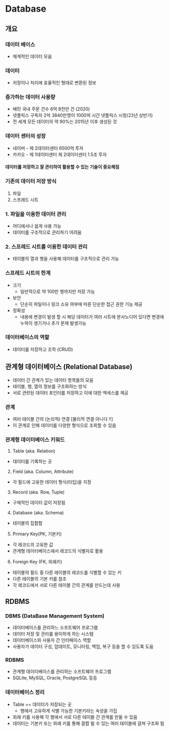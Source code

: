# Database
## 개요
### 데이터 베이스
- 체계적인 데이터 모음

### 데이터
- 저장이나 처리에 효율적인 형태로 변환된 정보

### 증가하는 데이터 사용량
- 배민 국내 주문 건수 6억 8천만 건 (2020)
- 넷플릭스 구독자 2억 3840만명이 1000억 시간 넷플릭스 시청(23년 상반기)
- 전 세계 모든 데이터의 약 90%는 2015년 이후 생성된 것

### 데이터 센터의 성장
- 네이버 - 제 2데이터센터 6500억 투자
- 카카오 - 제 1데이터센터 제 2데이터센터 1.5조 투자

#### 데이터를 저장하고 잘 관리하여 활용할 수 있는 기술이 중요해짐

### 기존의 데이터 저장 방식
1. 파일
2. 스프레드 시트

### 1. 파일을 이용한 데이터 관리
- 어디에서나 쉽게 사용 가능
- 데이터를 구조적으로 관리하기 어려움

### 2. 스프레드 시트를 이용한 데이터 관리
- 테이블의 열과 행을 사용해 데이터를 구조적으로 관리 가능

### 스프레드 시트의 한계
- 크기
  - 일반적으로 약 100만 행까지만 저장 가능
- 보안
  - 단순히 파일이나 링크 소유 여부에 따른 단순한 접근 권한 기능 제공
- 정확성
  - 내용에 변경이 발생 할 시 해당 데이터가 여러 시트에 분사노디어 있다면 변경에 누락이 생기거나 추가 문제 발생가능

### 데이터베이스의 역할
- 데이터를 저장하고 조작 (CRUD)

## 관계형 데이터베이스 (Relational Database)
- 데이터 간 관계가 있는 데이터 항목들의 모음
- 테이블, 행, 열의 정보를 구조화하는 방식
- 서로 관련된 데이터 포인터를 저장하고 이에 대한 액세스를 제공

### 관계
- 여러 테이블 간의 (논리적) 연결 [물리적 연결 아니다 !!]
- 이 관계로 인해 데이터를 다양한 형식으로 조회할 수 있음

### 관계형 데이터베이스 키워드
1. Table (aka. Relation)
  - 데이터를 기록하는 곳
2. Field (aka. Column, Attribute)
  - 각 필드에 고유한 데이터 형식(타입)을 지정
3. Record (aka. Row, Tuple)
  - 구체적인 데이터 값이 저장됨  
4. Database (aka. Schema)
  - 테이블의 집합합
5. Primary Key(PK, 기본키)
  - 각 레코드의 고유한 값
  - 관계형 데이터베이스에서 레코드의 식별자로 활용
6. Foreign Key (FK, 외래키)
  - 테이블의 필드 중 다른 레이블의 레코드를 식별할 수 있는 키
  - 다른 테이블의 기본 키를 참조
  - 각 레코드에서 서로 다른 테이블 간의 관계를 만드는데 사용

## RDBMS
### DBMS (DataBase Management System)
- 데이터베이스를 관리하느 소프트웨어 프로그램
- 데이터 저장 및 관리를 용이하게 하는 시스템
- 데이터베이스와 사용자 간 인터페이스 역할
- 사용자가 데이터 구성, 업데이트, 모니터링, 백업, 복구 등을 할 수 있도록 도움

### RDBMS
- 관계형 데이터베이스를 관리하는 소프트웨어 프로그램
- SQLite, MySQL, Oracle, PostgreSQL 등등

### 데이터베이스 정리
- Table == 데이터가 저장되는 곳
  - 행에서 고유하게 식별 가능한 기본키라는 속성을 가집
- 외래 키를 사용해 각 행에서 서로 다른 테이블 간 관계를 만들 수 있음
- 데이터는 기본키 또는 외래 키를 통해 결합 될 수 있는 여러 테이블에 걸쳐 구조화 됨